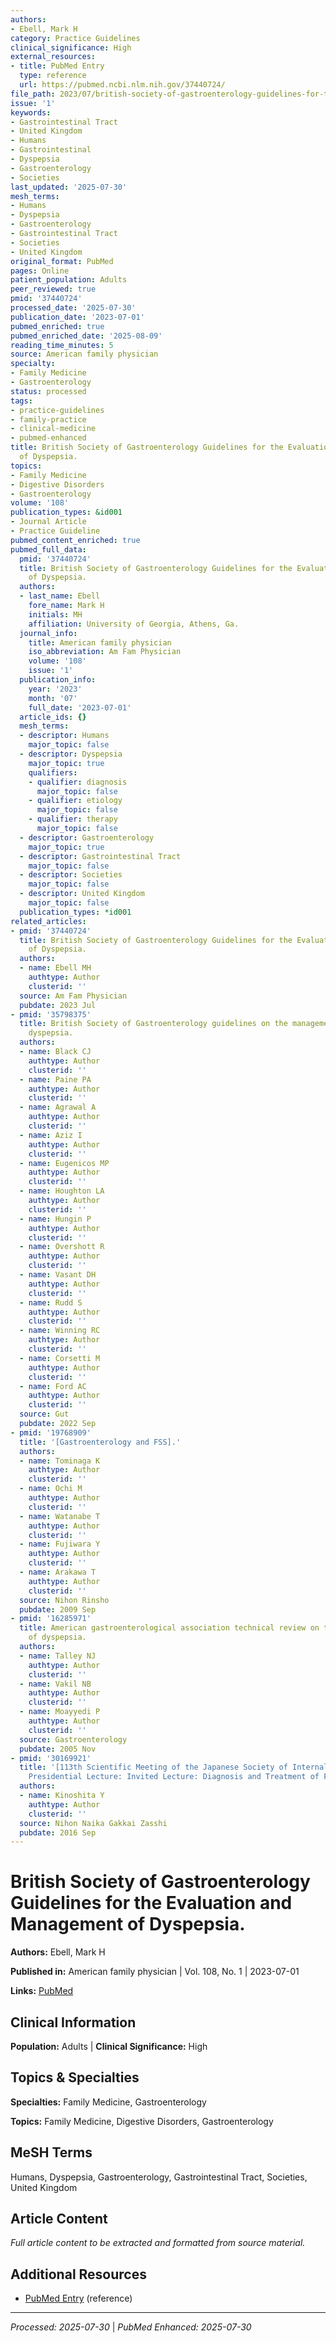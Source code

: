 ```yaml
---
authors:
- Ebell, Mark H
category: Practice Guidelines
clinical_significance: High
external_resources:
- title: PubMed Entry
  type: reference
  url: https://pubmed.ncbi.nlm.nih.gov/37440724/
file_path: 2023/07/british-society-of-gastroenterology-guidelines-for-the-evalu.md
issue: '1'
keywords:
- Gastrointestinal Tract
- United Kingdom
- Humans
- Gastrointestinal
- Dyspepsia
- Gastroenterology
- Societies
last_updated: '2025-07-30'
mesh_terms:
- Humans
- Dyspepsia
- Gastroenterology
- Gastrointestinal Tract
- Societies
- United Kingdom
original_format: PubMed
pages: Online
patient_population: Adults
peer_reviewed: true
pmid: '37440724'
processed_date: '2025-07-30'
publication_date: '2023-07-01'
pubmed_enriched: true
pubmed_enriched_date: '2025-08-09'
reading_time_minutes: 5
source: American family physician
specialty:
- Family Medicine
- Gastroenterology
status: processed
tags:
- practice-guidelines
- family-practice
- clinical-medicine
- pubmed-enhanced
title: British Society of Gastroenterology Guidelines for the Evaluation and Management
  of Dyspepsia.
topics:
- Family Medicine
- Digestive Disorders
- Gastroenterology
volume: '108'
publication_types: &id001
- Journal Article
- Practice Guideline
pubmed_content_enriched: true
pubmed_full_data:
  pmid: '37440724'
  title: British Society of Gastroenterology Guidelines for the Evaluation and Management
    of Dyspepsia.
  authors:
  - last_name: Ebell
    fore_name: Mark H
    initials: MH
    affiliation: University of Georgia, Athens, Ga.
  journal_info:
    title: American family physician
    iso_abbreviation: Am Fam Physician
    volume: '108'
    issue: '1'
  publication_info:
    year: '2023'
    month: '07'
    full_date: '2023-07-01'
  article_ids: {}
  mesh_terms:
  - descriptor: Humans
    major_topic: false
  - descriptor: Dyspepsia
    major_topic: true
    qualifiers:
    - qualifier: diagnosis
      major_topic: false
    - qualifier: etiology
      major_topic: false
    - qualifier: therapy
      major_topic: false
  - descriptor: Gastroenterology
    major_topic: true
  - descriptor: Gastrointestinal Tract
    major_topic: false
  - descriptor: Societies
    major_topic: false
  - descriptor: United Kingdom
    major_topic: false
  publication_types: *id001
related_articles:
- pmid: '37440724'
  title: British Society of Gastroenterology Guidelines for the Evaluation and Management
    of Dyspepsia.
  authors:
  - name: Ebell MH
    authtype: Author
    clusterid: ''
  source: Am Fam Physician
  pubdate: 2023 Jul
- pmid: '35798375'
  title: British Society of Gastroenterology guidelines on the management of functional
    dyspepsia.
  authors:
  - name: Black CJ
    authtype: Author
    clusterid: ''
  - name: Paine PA
    authtype: Author
    clusterid: ''
  - name: Agrawal A
    authtype: Author
    clusterid: ''
  - name: Aziz I
    authtype: Author
    clusterid: ''
  - name: Eugenicos MP
    authtype: Author
    clusterid: ''
  - name: Houghton LA
    authtype: Author
    clusterid: ''
  - name: Hungin P
    authtype: Author
    clusterid: ''
  - name: Overshott R
    authtype: Author
    clusterid: ''
  - name: Vasant DH
    authtype: Author
    clusterid: ''
  - name: Rudd S
    authtype: Author
    clusterid: ''
  - name: Winning RC
    authtype: Author
    clusterid: ''
  - name: Corsetti M
    authtype: Author
    clusterid: ''
  - name: Ford AC
    authtype: Author
    clusterid: ''
  source: Gut
  pubdate: 2022 Sep
- pmid: '19768909'
  title: '[Gastroenterology and FSS].'
  authors:
  - name: Tominaga K
    authtype: Author
    clusterid: ''
  - name: Ochi M
    authtype: Author
    clusterid: ''
  - name: Watanabe T
    authtype: Author
    clusterid: ''
  - name: Fujiwara Y
    authtype: Author
    clusterid: ''
  - name: Arakawa T
    authtype: Author
    clusterid: ''
  source: Nihon Rinsho
  pubdate: 2009 Sep
- pmid: '16285971'
  title: American gastroenterological association technical review on the evaluation
    of dyspepsia.
  authors:
  - name: Talley NJ
    authtype: Author
    clusterid: ''
  - name: Vakil NB
    authtype: Author
    clusterid: ''
  - name: Moayyedi P
    authtype: Author
    clusterid: ''
  source: Gastroenterology
  pubdate: 2005 Nov
- pmid: '30169921'
  title: '[113th Scientific Meeting of the Japanese Society of Internal Medicine:
    Presidential Lecture: Invited Lecture: Diagnosis and Treatment of Functional Dyspepsia].'
  authors:
  - name: Kinoshita Y
    authtype: Author
    clusterid: ''
  source: Nihon Naika Gakkai Zasshi
  pubdate: 2016 Sep
---
```


# British Society of Gastroenterology Guidelines for the Evaluation and Management of Dyspepsia.

**Authors:** Ebell, Mark H

**Published in:** American family physician | Vol. 108, No. 1 | 2023-07-01

**Links:** [PubMed](https://pubmed.ncbi.nlm.nih.gov/37440724/)

## Clinical Information

**Population:** Adults | **Clinical Significance:** High

## Topics & Specialties

**Specialties:** Family Medicine, Gastroenterology

**Topics:** Family Medicine, Digestive Disorders, Gastroenterology

## MeSH Terms

Humans, Dyspepsia, Gastroenterology, Gastrointestinal Tract, Societies, United Kingdom

## Article Content

*Full article content to be extracted and formatted from source material.*

## Additional Resources

- [PubMed Entry](https://pubmed.ncbi.nlm.nih.gov/37440724/) (reference)

---

*Processed: 2025-07-30* | *PubMed Enhanced: 2025-07-30*
